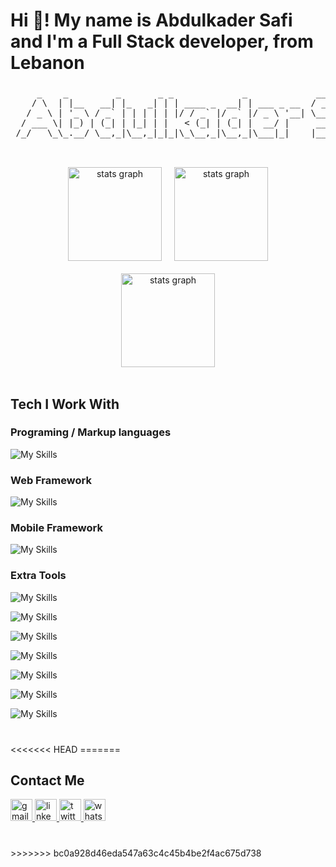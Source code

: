 # Hi 👋! My name is Abdulkader Safi and I'm a Full Stack developer, from Lebanon

###

<p align="center">
  <pre>
     _    _         _       _ _             _             ____         __ _
    / \  | |__   __| |_   _| | | ____ _  __| | ___ _ __  / ___|  __ _ / _(_)
   / _ \ | '_ \ / _` | | | | | |/ / _` |/ _` |/ _ \ '__| \___ \ / _` | |_| |
  / ___ \| |_) | (_| | |_| | |   < (_| | (_| |  __/ |     ___) | (_| |  _| |
 /_/   \_\_.__/ \__,_|\__,_|_|_|\_\__,_|\__,_|\___|_|    |____/ \__,_|_| |_|
  </pre>
</p>

<br clear="both">

<div align="center" style="width: 100% ;display: flex; flex-direction: column; justify-content: center; align-item: center; gap: 20px;">
    <div align="center" style="width: 100% ;display: flex; justify-content: center; align-item: center; gap: 20px;">
        <img src="https://github-readme-stats.vercel.app/api?username=Abdulkader-Safi&hide_title=false&hide_rank=false&show_icons=true&include_all_commits=true&count_private=true&disable_animations=false&theme=dracula&locale=en&hide_border=false" height="150" alt="stats graph"  />
        <img src="https://github-readme-streak-stats.herokuapp.com/?user=Abdulkader-Safi&locale=en&theme=dracula" height="150" alt="stats graph"  />
    </div>
    <div align="center" style="width: 100% ;display: flex; justify-content: center; align-item: center; gap: 20px;">
        <img src="https://github-readme-stats.vercel.app/api/top-langs?username=Abdulkader-Safi&show_icons=true&locale=en&layout=compact&theme=dracula" height="150" alt="stats graph"  />
    </div>
</div>

<br clear="both">

## Tech I Work With

### Programing / Markup languages

![My Skills](https://skillicons.dev/icons?i=html,css,js,ts,cs,php,markdown)

### Web Framework

![My Skills](https://skillicons.dev/icons?i=react,bootstrap,tailwind,dotnet,laravel)

### Mobile Framework

![My Skills](https://skillicons.dev/icons?i=react,next)

### Extra Tools

![My Skills](https://skillicons.dev/icons?i=nodejs,npm,yarn,bun)

![My Skills](https://skillicons.dev/icons?i=graphql,redux,prisma,vite,wordpress)

![My Skills](https://skillicons.dev/icons?i=git,github,aws,netlify,vercel)

![My Skills](https://skillicons.dev/icons?i=mongo,sqlite,postgres,mysql,firebase,supabase)

![My Skills](https://skillicons.dev/icons?i=neovim,vscode)

![My Skills](https://skillicons.dev/icons?i=linux,ubuntu,arch,mint,windows,apple)

![My Skills](https://skillicons.dev/icons?i=docker,figma,arduino,obsidian,postman)

###

<br clear="both">
<<<<<<< HEAD
=======

###

## Contact Me

<div align="left">
  <a href="mailto:safi.abdulkader@gmai.com" target="_blank">
    <img src="https://img.shields.io/static/v1?message=Gmail&logo=gmail&label=&color=D14836&logoColor=white&labelColor=&style=for-the-badge" height="35" alt="gmail logo"  />
  </a>
  <a href="https://linkedin.com/in/abdulkader-safi" target="_blank">
    <img src="https://img.shields.io/static/v1?message=LinkedIn&logo=linkedin&label=&color=0077B5&logoColor=white&labelColor=&style=for-the-badge" height="35" alt="linkedin logo"  />
  </a>
  <a href="https://twitter.com/AbdulkaderSafi" target="_blank">
    <img src="https://img.shields.io/static/v1?message=X/TWITTER&logo=x&label=&color=000&logoColor=white&labelColor=&style=for-the-badge" height="35" alt="twitter logo"  />
  </a>
  <a href="https://wa.me/96560787763" target="_blank">
    <img src="https://img.shields.io/static/v1?message=Whatsapp&logo=whatsapp&label=&color=25D366&logoColor=white&labelColor=&style=for-the-badge" height="35" alt="whatsapp logo"  />
  </a>
</div>

###

<br clear="both">
>>>>>>> bc0a928d46eda547a63c4c45b4be2f4ac675d738
